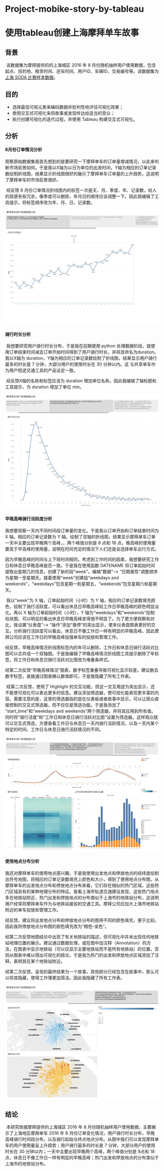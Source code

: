 # Project-mobike-story-by-tableau
# 使用tableau创建上海摩拜单车故事

背景
--------
​      该数据集为摩拜提供的的上海城区 2016 年 8 月份随机抽样用户使用数据，包含起点、目的地、租赁时间、还车时间、用户ID、车辆ID、交易编号等。该数据集为 [上海 SODA 比赛样本数据](http://shanghai.sodachallenges.com/data.html)。

目的
--------
- 选择最佳可视元素来编码数据并批判性地评估可视化效果；
- 使用交互式可视化来将故事或发现传达给适当的受众；
- 执行创建可视化的迭代过程，并使用 Tableau 构建交互式可视化。

## 分析

#### 8月份订单情况分析
​      观察原始数据集我首先想到的是要研究一下摩拜单车的订单量增减情况，以此来判断市场前景如何。于是我以X轴为以日为单位的出发时间，Y轴为相应的订单记录数绘制折线图，结果显示折线图很好的展示了摩拜单车订单量的上升趋势，这说明了摩拜单车的市场前景很好。

​      经反馈 8 月份订单情况折线图内的标签一次是天、月、季度、年、记录数，给人的观感有些冗余，像季度可以删除，年月日的顺序应该调整一下。因此我编辑了工具提示，将标签顺序改为年、月、日、记录数。

![8月份订单情况分析](https://github.com/ArtemisLiu/Mobike-visualization-in-Shanghai/blob/master/结论图表/8月份订单情况.png)

#### 骑行时长分析
​      我想要研究用户骑行时长分布，于是我在前期使用 python 处理数据阶段，就使用订单结束时间减去订单开始时间得到了用户骑行时长，并将其命名为duration。我以X轴为 duration，Y轴为相应的订单记录数绘制了折线图，结果显示用户骑行最多的时长是 7 分钟，大部分用户的使用时长在 30 分钟以内。这
与共享单车作为用户短途交通工具的产品设定一致。

​      经反馈X轴的名称和标签应该为 duration 增加单位名称。因此我编辑了轴标题和工具提示，为 duration 增加了单位 min。

![骑行时长分析](https://github.com/ArtemisLiu/Mobike-visualization-in-Shanghai/blob/master/结论图表/骑行时长分析.png)

#### 早晚高峰骑行活跃度分析
​      我想要观察一天内不同时间段订单量的变化。于是我以订单开始和订单结束时间为 X 轴，相应的订单记录数为 Y 轴，绘制了双轴的折线图，结果显示摩拜单车订单一天中主要出现早晚两个高峰，，两个峰值分别是 8 点和 18 点。晚高峰的使用量要高于早高峰的使用量，说明在时间充足的情况下人们还是会选择单车出行方式。

​      因为早晚高峰的时间与上下班时间相同，考虑到工作时间的因素，我想要研究工作日和休息日早晚高峰是否一致。于是我在使用函数 DATENAME 将订单起始时间提取出星期几的信息，创建了新的段“week”。编辑“数据”—> “日期属性”调整顺序为星期一至星期天。接着使用“week”创建组“weekdays and weekends”，“weekdays”包含星期一到星期五，“weekends”包含星期六和星期天。

​      我以“week”为 X 轴，订单起始时间（小时）为 Y 轴，相应的订单记录数填充颜色，绘制了骑行活跃度，可以看出休息日早晚高峰较工作日早晚高峰的颜色明显淡化。再以 X 轴为订单起始时间（小时），Y 轴为“weekdays”和“weekends”绘制柱状图，可以明显的看出休息日早晚高峰变得很不明显了。为了更方便观察和对比，我设置“仪表盘”—> “操作”添加“悬停”的突出显示，使本仪表盘图表更好的交互。分析骑行活跃度可以看出，休息日不像工作日一样有明显的早晚高峰。因此摩拜公司应该在工作日的早晚高峰加强单车的投放和管理工作。

​      经反馈，早晚高峰情况折线图标签内的年可以删除，工作日和休息日骑行活跃对比图可以合并成一个双轴图。于是我编辑了早晚高峰情况折线图工具提示删除了年标签，将工作日和休息日骑行活跃对比图改为堆叠条样式。

​      经第二次反馈“早晚高峰情况”图表，数字标签重叠导致可视化显示较差。建议删去数字标签，直接通过图表确认数值即可。于是我隐藏了所有工作表。

​      经第二次反馈，使用了 Highlight 的交互功能，但这一交互用途为突出显示，还不能使可视化可以表达更多的信息。建议添加筛选器，使可视化能表现更丰富的内容。需要注意的是，这里的筛选器指的是在仪表板或者故事中显示，可以让观众直接控制的交互式筛选器，而不仅仅是筛选功能。于是我添加了 “start_time”和“weekdays and weekends”两个筛选器，并将其应用到所有值。同时将“骑行活度”和“工作日和休息日骑行活跃对比图”设置为筛选器。这样观众就可以交互式筛选，方便查看工作日与休息日一天内骑行活跃情况，以及一天内某个特定的时间，工作日与休息日骑行活跃情况的不同。

![早晚高峰骑行活跃度分析](https://github.com/ArtemisLiu/Mobike-visualization-in-Shanghai/blob/master/结论图表/早晚高峰骑行活跃度分析.png)

#### 使用地点分布分析
​      我还对摩拜单车的使用地点感兴趣，于是我使用出发地点和停放地点的经纬度绘制出符号地图，将相应的订单记录数填充上颜色和大小，得到了使用地点分布图。从摩拜单车的出发地点分布和停放地点分布来看，它们存在相似的热门区域，这些热门区域具有的某种地理分布的特征。查看上海市轨道交通建设发现，这些热门地点多在地铁站附近，热门出发和停放地点的分布类似于上海市的地铁站分布，这说明用户经常将摩拜单车作为与地铁站接驳的交通工具。摩拜公司应加大上海市地铁站附近的单车投放和管理工作。

​      经反馈，建议将出发地点分布和停放地点分布的图用不同的颜色填充，便于比较。因此我将停放地点分布图的颜色填充改为“橙色-金色”。

​      经第二次反馈地图结论中出现了有关地铁站的描述，但可视化中并未出现任何地铁站地理位置的展示。建议通过数据处理，或在图中加注释（Annotation）的方法，在图表中显示地铁站（可以仅显示主要地铁站而不是所有地铁站）的位置，否则从图表中难以得出可视化的结论。于是我为热门的出发和停放地点区域添加了注释，表明其在某个地铁站附近。

​      经第二次反馈，呈现的最终结果为一个故事，其他部分已经包含在故事中，那么可以将其隐藏，使得工作簿更加简洁。因此我隐藏了所有工作表。

![使用地点分布分析](https://github.com/ArtemisLiu/Mobike-visualization-in-Shanghai/blob/master/结论图表/使用地点分布分析.png)

## 结论

​      本研究依据摩拜提供的上海城区 2016 年 8 月份随机抽样用户使用数据，主要展示了上海地区摩拜单车 2016 年 8 月份订单变化情况，用户骑行时长分布，早晚高峰骑行时间段分布，以及骑行起始与终点地点分布。从图中我们可以发现摩拜单车的用户使用量呈上升趋势；用户骑行最多的时长是 7 分钟，大部分用户的使用时长在 30 分钟以内；一天中主要出现早晚两个高峰，两个峰值分别是 8点和 18 点，休息日不像工作日一样有明显的早晚高峰；热门出发和停放地点的分布类似于上海市的地铁站分布。